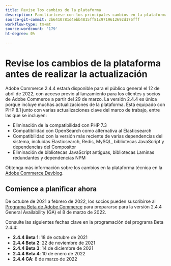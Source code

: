 ```yaml
---
title: Revise los cambios de la plataforma
description: Familiarícese con los principales cambios en la plataforma en una versión mientras se prepara para actualizar el proyecto de Adobe Commerce o Magento Open Source.
source-git-commit: 2b6410781d4ebb4815ff81c9719612692d176fff
workflow-type: tm+mt
source-wordcount: '179'
ht-degree: 0%

---
```



# Revise los cambios de la plataforma antes de realizar la actualización

Adobe Commerce 2.4.4 estará disponible para el público general el 12 de abril de 2022, con acceso previo al lanzamiento para los clientes y socios de Adobe Commerce a partir del 29 de marzo. La versión 2.4.4 es única porque incluye muchas actualizaciones de la plataforma. Está equipado con PHP 8.1 junto con varias actualizaciones clave del marco de trabajo, entre las que se incluyen:

- Eliminación de la compatibilidad con PHP 7.3
- Compatibilidad con OpenSearch como alternativa al Elasticsearch
- Compatibilidad con la versión más reciente de varias dependencias del sistema, incluidas Elasticsearch, Redis, MySQL, bibliotecas JavaScript y dependencias del Compositor
- Eliminación de bibliotecas JavaScript antiguas, bibliotecas Laminas redundantes y dependencias NPM

Obtenga más información sobre los cambios en la plataforma técnica en la [Adobe Commerce Devblog](https://community.magento.com/t5/Magento-DevBlog/Technical-platform-changes-to-expect-in-Adobe-Commerce-2-4-4/ba-p/485506).

## Comience a planificar ahora

De octubre de 2021 a febrero de 2022, los socios pueden suscribirse al [Programa Beta de Adobe Commerce](https://devdocs.magento.com/release/beta-program.html) para prepararse para la versión 2.4.4 General Availability (GA) el 8 de marzo de 2022.

Consulte las siguientes fechas clave en la programación del programa Beta 2.4.4:

- **2.4.4 Beta 1**: 18 de octubre de 2021
- **2.4.4 Beta 2**: 22 de noviembre de 2021
- **2.4.4 Beta 3**: 14 de diciembre de 2021
- **2.4.4 Beta 4**: 10 de enero de 2022
- **2.4.4 GA**: 8 de marzo de 2022
